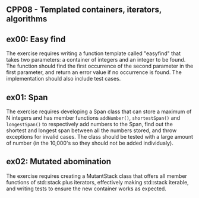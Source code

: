 ## CPP08 - Templated containers, iterators, algorithms

## ex00: Easy find
The exercise requires writing a function template called "easyfind" that takes two parameters: a container of integers and an integer to be found. The function should find the first occurrence of the second parameter in the first parameter, and return an error value if no occurrence is found. The implementation should also include test cases.
## ex01: Span
The exercise requires developing a Span class that can store a maximum of N integers and has member functions `addNumber()`, `shortestSpan()` and `longestSpan()` to respectively add numbers to the Span, find out the shortest and longest span between all the numbers stored, and throw exceptions for invalid cases. The class should be tested with a large amount of number (in the 10,000's so they should not be added individualy).
## ex02: Mutated abomination
The exercise requires creating a MutantStack class that offers all member functions of std::stack plus iterators, effectively making std::stack iterable, and writing tests to ensure the new container works as expected.
